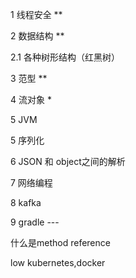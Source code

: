 1 线程安全   **

2 数据结构  **

2.1 各种树形结构（红黑树）

3 范型  **

4 流对象 *

5 JVM

5 序列化

6 JSON 和 object之间的解析

7 网络编程

8 kafka

9 gradle ---

什么是method reference

 
low kubernetes,docker
